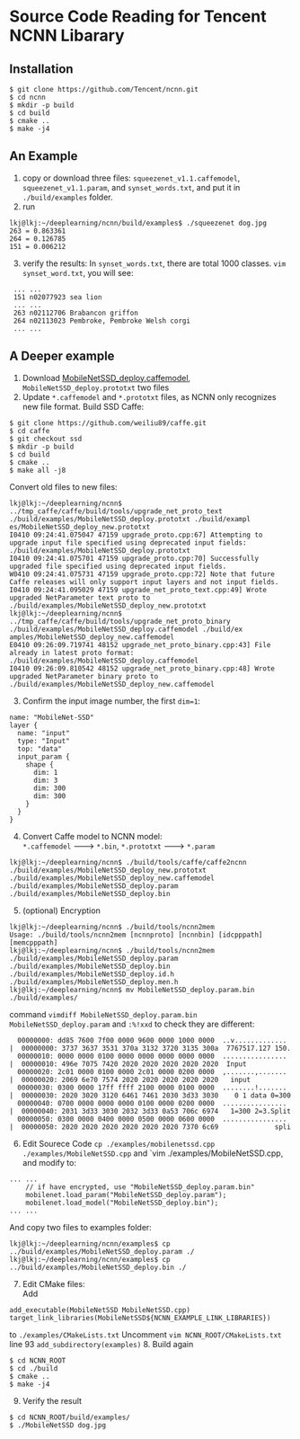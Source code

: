 # Source Code Reading for Tencent NCNN Libarary
## Installation
```
$ git clone https://github.com/Tencent/ncnn.git
$ cd ncnn
$ mkdir -p build
$ cd build
$ cmake ..
$ make -j4
```
## An Example
1. copy or download three files: `squeezenet_v1.1.caffemodel`,
`squeezenet_v1.1.param`, and `synset_words.txt`, and put it in
`./build/examples` folder.
2. run
```
lkj@lkj:~/deeplearning/ncnn/build/examples$ ./squeezenet dog.jpg
263 = 0.863361
264 = 0.126785
151 = 0.006212
```
3. verify the results:
In `synset_words.txt`, there are total 1000 classes. `vim synset_word.txt`, you will see:
```
 ... ... 
 151 n02077923 sea lion
 ... ...
 263 n02112706 Brabancon griffon
 264 n02113023 Pembroke, Pembroke Welsh corgi
 ... ...
```
## A Deeper example
1. Download [MobileNetSSD_deploy.caffemodel](https://drive.google.com/file/d/0B3gersZ2cHIxRm5PMWRoTkdHdHc/view), `MobileNetSSD_deploy.prototxt` two files
2. Update `*.caffemodel` and `*.prototxt` files, as NCNN only recognizes new file format.
Build SSD Caffe:  
```
$ git clone https://github.com/weiliu89/caffe.git
$ cd caffe
$ git checkout ssd
$ mkdir -p build
$ cd build
$ cmake ..
$ make all -j8
```
Convert old files to new files:  
```
lkj@lkj:~/deeplearning/ncnn$ ../tmp_caffe/caffe/build/tools/upgrade_net_proto_text ./build/examples/MobileNetSSD_deploy.prototxt ./build/exampl
es/MobileNetSSD_deploy_new.prototxt
I0410 09:24:41.075047 47159 upgrade_proto.cpp:67] Attempting to upgrade input file specified using deprecated input fields: ./build/examples/MobileNetSSD_deploy.prototxt
I0410 09:24:41.075701 47159 upgrade_proto.cpp:70] Successfully upgraded file specified using deprecated input fields.
W0410 09:24:41.075731 47159 upgrade_proto.cpp:72] Note that future Caffe releases will only support input layers and not input fields.
I0410 09:24:41.095029 47159 upgrade_net_proto_text.cpp:49] Wrote upgraded NetParameter text proto to ./build/examples/MobileNetSSD_deploy_new.prototxt
lkj@lkj:~/deeplearning/ncnn$ ../tmp_caffe/caffe/build/tools/upgrade_net_proto_binary ./build/examples/MobileNetSSD_deploy.caffemodel ./build/ex
amples/MobileNetSSD_deploy_new.caffemodel
E0410 09:26:09.719741 48152 upgrade_net_proto_binary.cpp:43] File already in latest proto format: ./build/examples/MobileNetSSD_deploy.caffemodel
I0410 09:26:09.810542 48152 upgrade_net_proto_binary.cpp:48] Wrote upgraded NetParameter binary proto to ./build/examples/MobileNetSSD_deploy_new.caffemodel
```
3. Confirm the input image number, the first `dim=1`:  
```
name: "MobileNet-SSD"
layer {
  name: "input"
  type: "Input"
  top: "data"
  input_param {
    shape {
      dim: 1
      dim: 3
      dim: 300
      dim: 300
    }
  }
}
```
4. Convert Caffe model to NCNN model:  
`*.caffemodel` ---> `*.bin`, `*.prototxt` ---> `*.param`   
```
lkj@lkj:~/deeplearning/ncnn$ ./build/tools/caffe/caffe2ncnn ./build/examples/MobileNetSSD_deploy_new.prototxt ./build/examples/MobileNetSSD_deploy_new.caffemodel ./build/examples/MobileNetSSD_deploy.param ./build/examples/MobileNetSSD_deploy.bin
```
5. (optional) Encryption 
```
lkj@lkj:~/deeplearning/ncnn$ ./build/tools/ncnn2mem
Usage: ./build/tools/ncnn2mem [ncnnproto] [ncnnbin] [idcpppath] [memcpppath]
lkj@lkj:~/deeplearning/ncnn$ ./build/tools/ncnn2mem ./build/examples/MobileNetSSD_deploy.param ./build/examples/MobileNetSSD_deploy.bin ./build/examples/MobileNetSSD_deploy.id.h ./build/examples/MobileNetSSD_deploy.men.h
lkj@lkj:~/deeplearning/ncnn$ mv MobileNetSSD_deploy.param.bin ./build/examples/
```
command `vimdiff MobileNetSSD_deploy.param.bin MobileNetSSD_deploy.param` and `:%!xxd` to check they are different:  
```
  00000000: dd85 7600 7f00 0000 9600 0000 1000 0000  ..v.............  |  00000000: 3737 3637 3531 370a 3132 3720 3135 300a  7767517.127 150.
  00000010: 0000 0000 0100 0000 0000 0000 0000 0000  ................  |  00000010: 496e 7075 7420 2020 2020 2020 2020 2020  Input
  00000020: 2c01 0000 0100 0000 2c01 0000 0200 0000  ,.......,.......  |  00000020: 2069 6e70 7574 2020 2020 2020 2020 2020   input
  00000030: 0300 0000 17ff ffff 2100 0000 0100 0000  ........!.......  |  00000030: 2020 3020 3120 6461 7461 2030 3d33 3030    0 1 data 0=300
  00000040: 0700 0000 0000 0000 0100 0000 0200 0000  ................  |  00000040: 2031 3d33 3030 2032 3d33 0a53 706c 6974   1=300 2=3.Split
  00000050: 0300 0000 0400 0000 0500 0000 0600 0000  ................  |  00000050: 2020 2020 2020 2020 2020 2020 7370 6c69              spli
```
6. Edit Sourece Code
`cp ./examples/mobilenetssd.cpp ./examples/MobileNetSSD.cpp` and `vim ./examples/MobileNetSSD.cpp, and modify to:  
```
... ...
    // if have encrypted, use "MobileNetSSD_deploy.param.bin"
    mobilenet.load_param("MobileNetSSD_deploy.param");
    mobilenet.load_model("MobileNetSSD_deploy.bin");
... ...
```
And copy two files to examples folder:  
```
lkj@lkj:~/deeplearning/ncnn/examples$ cp ../build/examples/MobileNetSSD_deploy.param ./
lkj@lkj:~/deeplearning/ncnn/examples$ cp ../build/examples/MobileNetSSD_deploy.bin ./
```
7. Edit CMake files:  
Add
```
add_executable(MobileNetSSD MobileNetSSD.cpp)
target_link_libraries(MobileNetSSD${NCNN_EXAMPLE_LINK_LIBRARIES})
```
to `./examples/CMakeLists.txt`
Uncomment `vim NCNN_ROOT/CMakeLists.txt` line 93 `add_subdirectory(examples)`
8. Build again
```
$ cd NCNN_ROOT
$ cd ./build
$ cmake ..
$ make -j4
```
9. Verify the result
```
$ cd NCNN_ROOT/build/examples/
$ ./MobileNetSSD dog.jpg
```
